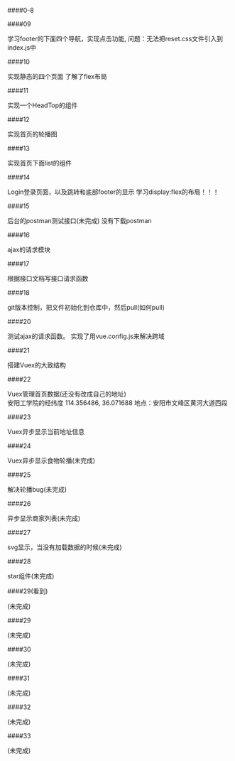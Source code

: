 

####0-8

####09

学习footer的下面四个导航，实现点击功能, 
问题：无法把reset.css文件引入到index.js中

####10

实现静态的四个页面
了解了flex布局

####11

实现一个HeadTop的组件

####12

实现首页的轮播图

####13

实现首页下面list的组件

####14

Login登录页面，以及跳转和底部footer的显示
学习display:flex的布局！！！

####15

后台的postman测试接口(未完成)
没有下载postman

####16

ajax的请求模块


####17

根据接口文档写接口请求函数

####18

git版本控制，把文件初始化到仓库中，然后pull(如何pull)

####20

测试ajax的请求函数。
实现了用vue.config.js来解决跨域

####21

搭建Vuex的大致结构

####22

Vuex管理首页数据(还没有改成自己的地址)    
安阳工学院的经纬度 114.356486, 36.071688 
地点：安阳市文峰区黄河大道西段

####23

Vuex异步显示当前地址信息

####24

Vuex异步显示食物轮播(未完成)

####25

解决轮播bug(未完成)

####26

异步显示商家列表(未完成)

####27

svg显示，当没有加载数据的时候(未完成)

####28

star组件(未完成)

####29(看到)

(未完成)

####29

(未完成)

####30

(未完成)

####31

(未完成)

####32

(未完成)

####33

(未完成)

